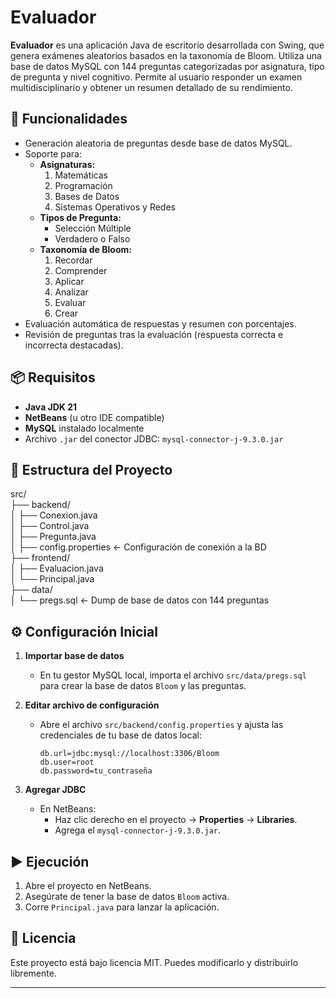 # Evaluador

**Evaluador** es una aplicación Java de escritorio desarrollada con Swing, que genera exámenes aleatorios basados en la taxonomía de Bloom. Utiliza una base de datos MySQL con 144 preguntas categorizadas por asignatura, tipo de pregunta y nivel cognitivo. Permite al usuario responder un examen multidisciplinario y obtener un resumen detallado de su rendimiento.

## 🧠 Funcionalidades

- Generación aleatoria de preguntas desde base de datos MySQL.
- Soporte para:
  - **Asignaturas:**
    1. Matemáticas
    2. Programación
    3. Bases de Datos
    4. Sistemas Operativos y Redes
  - **Tipos de Pregunta:**
    - Selección Múltiple
    - Verdadero o Falso
  - **Taxonomía de Bloom:**
    1. Recordar
    2. Comprender
    3. Aplicar
    4. Analizar
    5. Evaluar
    6. Crear
- Evaluación automática de respuestas y resumen con porcentajes.
- Revisión de preguntas tras la evaluación (respuesta correcta e incorrecta destacadas).

## 📦 Requisitos

- **Java JDK 21**
- **NetBeans** (u otro IDE compatible)
- **MySQL** instalado localmente
- Archivo `.jar` del conector JDBC: `mysql-connector-j-9.3.0.jar`

## 📁 Estructura del Proyecto

src/  
├── backend/  
│ ├── Conexion.java  
│ ├── Control.java  
│ ├── Pregunta.java  
│ ├── config.properties ← Configuración de conexión a la BD  
├── frontend/  
│ ├── Evaluacion.java  
│ └── Principal.java  
├── data/  
│ └── pregs.sql ← Dump de base de datos con 144 preguntas


## ⚙️ Configuración Inicial

1. **Importar base de datos**
   - En tu gestor MySQL local, importa el archivo `src/data/pregs.sql` para crear la base de datos `Bloom` y las preguntas.

2. **Editar archivo de configuración**
   - Abre el archivo `src/backend/config.properties` y ajusta las credenciales de tu base de datos local:

     ```properties
     db.url=jdbc:mysql://localhost:3306/Bloom
     db.user=root
     db.password=tu_contraseña
     ```

3. **Agregar JDBC**
   - En NetBeans:
     - Haz clic derecho en el proyecto → **Properties** → **Libraries**.
     - Agrega el `mysql-connector-j-9.3.0.jar`.

## ▶️ Ejecución

1. Abre el proyecto en NetBeans.
2. Asegúrate de tener la base de datos `Bloom` activa.
3. Corre `Principal.java` para lanzar la aplicación.

## 📝 Licencia

Este proyecto está bajo licencia MIT. Puedes modificarlo y distribuirlo libremente.

---
